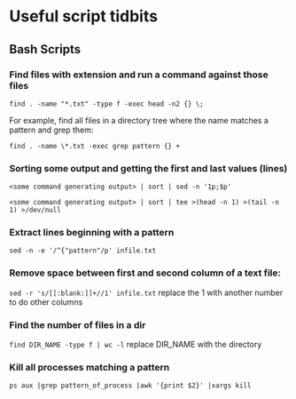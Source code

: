 Useful script tidbits
=====================

## Bash Scripts ##

### Find files with extension and run a command against those files ###
`find . -name "*.txt" -type f -exec head -n2 {} \;`

For example, find all files in a directory tree where the name matches a pattern and grep them:

`find . -name \*.txt -exec grep pattern {} +`

### Sorting some output and getting the first and last values (lines) ###

`<some command generating output> | sort | sed -n '1p;$p'`

`<some command generating output> | sort | tee >(head -n 1) >(tail -n 1) >/dev/null`

### Extract lines beginning with a pattern ###
`sed -n -e '/^{"pattern"/p' infile.txt` 

### Remove space between first and second column of a text file: ###
`sed -r 's/[[:blank:]]+//1' infile.txt`
replace the 1 with another number to do other columns

### Find the number of files in a dir ###
`find DIR_NAME -type f | wc -l`
replace DIR_NAME with the directory

### Kill all processes matching a pattern ###
`ps aux |grep pattern_of_process |awk '{print $2}' |xargs kill`

